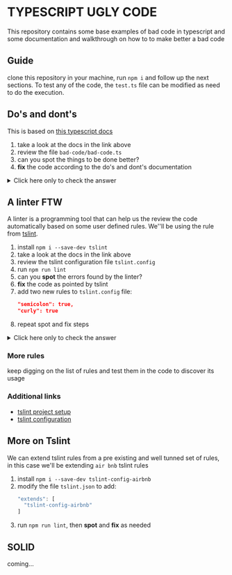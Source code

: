# TYPESCRIPT UGLY CODE

This repository contains some base examples of bad code in typescript and some documentation and walkthrough on how to to make better a bad code

## Guide

clone this repository in your machine, run `npm i` and follow up the next sections. To test any of the code, the `test.ts` file can be modified as need to do the execution.

## Do's and dont's

This is based on [this typescript docs](https://www.typescriptlang.org/docs/handbook/declaration-files/do-s-and-don-ts.html)

1. take a look at the docs in the link above
1. review the file `bad-code/bad-code.ts`
1. can you spot the things to be done better?
1. **fix** the code according to the do's and dont's documentation

<details><summary>Click here only to check the answer</summary>
<p>

```ts
interface Example {
  diff(one: string, two: string, three: boolean): number;
  diff(one: string, two: string): number;
  diff(one: string): number;
}

interface Size {
  length(b: string|Array<any>): number;
}

class BadCode {
  public palindrome(input: string): boolean {
    return input.split('').reverse().join('') === input;
  }

  public length(input: string): number {
    return input.length;
  }

  public exec(func: () => number): number {
    return func();
  }
}
```

</p>
</details>

## A linter FTW

A linter is a programming tool that can help us the review the code automatically based on some user defined rules. We''ll be using the rule from [tslint](https://palantir.github.io/tslint/rules/).

1. install `npm i --save-dev tslint`
1. take a look at the docs in the link above
1. review the tslint configuration file `tslint.config`
1. run `npm run lint`
1. can you **spot**  the errors found by the linter?
1. **fix** the code as pointed by tslint
1. add two new rules to `tslint.config` file:
    ```json
    "semicolon": true,
    "curly": true
    ```
1. repeat spot and fix steps

<details><summary>Click here only to check the answer</summary>
<p>

```ts
function getFullNameLength(name: string) {
  let nameCopy = name;
  if (nameCopy.length === 0){
    nameCopy = 'John'
  }

  const lastName = 'Doe';

  return `${nameCopy} + ${lastName}`.toUpperCase();
}
```

</p>
</details>

### More rules

keep digging on the list of rules and test them in the code to discover its usage

### Additional links

* [tslint project setup](https://spin.atomicobject.com/2017/06/05/tslint-linting-setup/)
* [tslint configuration](https://www.youtube.com/watch?v=syddCEdvAhI)

## More on Tslint

We can extend tslint rules from a pre existing and well tunned set of rules, in this case we'll be extending `air bnb` tslint rules

1. install `npm i --save-dev tslint-config-airbnb`
1. modify the file `tslint.json` to add:
    ```js
    "extends": [
      "tslint-config-airbnb"
    ]
    ```
1. run `npm run lint`, then **spot** and **fix** as needed

## SOLID

coming...

